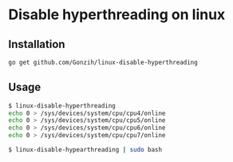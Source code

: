 # Disable hyperthreading on linux

## Installation

```bash
go get github.com/Gonzih/linux-disable-hyperthreading
```

## Usage

```bash
$ linux-disable-hyperthreading
echo 0 > /sys/devices/system/cpu/cpu4/online
echo 0 > /sys/devices/system/cpu/cpu5/online
echo 0 > /sys/devices/system/cpu/cpu6/online
echo 0 > /sys/devices/system/cpu/cpu7/online

$ linux-disable-hypearthreading | sudo bash
```
